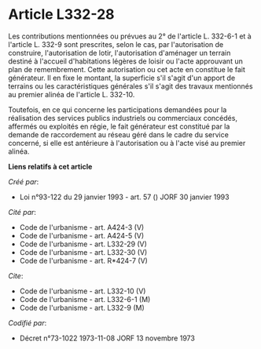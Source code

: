 # Article L332-28

Les contributions mentionnées ou prévues au 2° de l'article L. 332-6-1 et à l'article L. 332-9 sont prescrites, selon le cas,
par l'autorisation de construire, l'autorisation de lotir, l'autorisation d'aménager un terrain destiné à l'accueil
d'habitations légères de loisir ou l'acte approuvant un plan de remembrement. Cette autorisation ou cet acte en constitue le
fait générateur. Il en fixe le montant, la superficie s'il s'agit d'un apport de terrains ou les caractéristiques générales
s'il s'agit des travaux mentionnés au premier alinéa de l'article L. 332-10.

Toutefois, en ce qui concerne les participations demandées pour la réalisation des services publics industriels ou
commerciaux concédés, affermés ou exploités en régie, le fait générateur est constitué par la demande de raccordement au
réseau géré dans le cadre du service concerné, si elle est antérieure à l'autorisation ou à l'acte visé au premier alinéa.

**Liens relatifs à cet article**

_Créé par_:

  - Loi n°93-122 du 29 janvier 1993 - art. 57 () JORF 30 janvier 1993

_Cité par_:

  - Code de l'urbanisme - art. A424-3 (V)
  - Code de l'urbanisme - art. A424-5 (V)
  - Code de l'urbanisme - art. L332-29 (V)
  - Code de l'urbanisme - art. L332-30 (V)
  - Code de l'urbanisme - art. R*424-7 (V)

_Cite_:

  - Code de l'urbanisme - art. L332-10 (V)
  - Code de l'urbanisme - art. L332-6-1 (M)
  - Code de l'urbanisme - art. L332-9 (M)

_Codifié par_:

  - Décret n°73-1022 1973-11-08 JORF 13 novembre 1973
